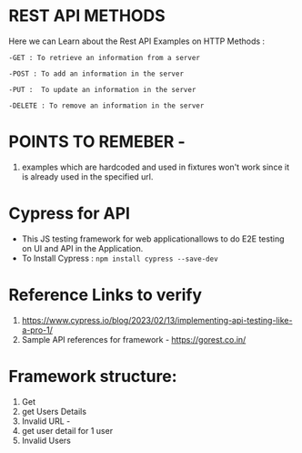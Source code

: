 # REST API METHODS
Here we can Learn about the Rest API Examples on HTTP Methods :

`-GET : To retrieve an information from a server`

`-POST : To add an information in the server`

`-PUT :  To update an information in the server`

`-DELETE : To remove an information in the server`

# POINTS TO REMEBER -
1. examples which are hardcoded and used in fixtures won't work since it is already used in the specified url.

# Cypress for API
- This JS testing framework for web applicationallows to do E2E testing on UI and API in the Application.
- To Install Cypress : `npm install cypress --save-dev`

# Reference Links to verify
1. https://www.cypress.io/blog/2023/02/13/implementing-api-testing-like-a-pro-1/
2. Sample API references for framework - https://gorest.co.in/

# Framework structure:
1. Get
2. get Users Details
3. Invalid URL -
4. get user detail for 1 user
5. Invalid Users